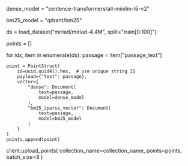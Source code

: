 dense_model = "sentence-transformers/all-minilm-l6-v2"

bm25_model = "qdrant/bm25"

ds = load_dataset("miriad/miriad-4.4M", split="train[0:100]")

points = []

for idx, item in enumerate(ds):
    passage = item["passage_text"]
    
    point = PointStruct(
        id=uuid.uuid4().hex,  # use unique string ID
        payload={"text": passage},
        vector={
            "dense": Document(
                text=passage,
                model=dense_model
            ),
            "bm25_sparse_vector": Document(
                text=passage,
                model=bm25_model
            )
        }
    )
    points.append(point)

client.upload_points(
    collection_name=collection_name, 
    points=points, 
    batch_size=8
)